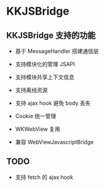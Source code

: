 # KKJSBridge



## KKJSBridge 支持的功能

- 基于 MessageHandler 搭建通信层

- 支持模块化的管理 JSAPI

- 支持模块共享上下文信息

- 支持离线资源

- 支持 ajax hook 避免 body 丢失

- Cookie 统一管理

- WKWebView 复用

- 兼容 WebViewJavascriptBridge



## TODO

- 支持 fetch 的 ajax hook
